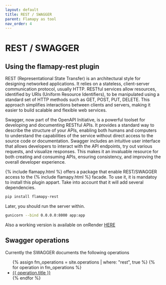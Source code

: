 ```yaml
---
layout: default
title: REST / SWAGGER
parent: Flamapy as tool
nav_order: 4
---
```


# REST / SWAGGER

## Using the flamapy-rest plugin

REST (Representational State Transfer) is an architectural style for designing networked applications. It relies on a stateless, client-server communication protocol, usually HTTP. RESTful services allow resources, identified by URIs (Uniform Resource Identifiers), to be manipulated using a standard set of HTTP methods such as GET, POST, PUT, DELETE. This approach simplifies interactions between clients and servers, making it easier to build scalable and flexible web services.

Swagger, now part of the OpenAPI Initiative, is a powerful toolset for developing and documenting RESTful APIs. It provides a standard way to describe the structure of your APIs, enabling both humans and computers to understand the capabilities of the service without direct access to the source code or documentation. Swagger includes an intuitive user interface that allows developers to interact with the API endpoints, try out various requests, and visualize responses. This makes it an invaluable resource for both creating and consuming APIs, ensuring consistency, and improving the overall developer experience.

{% include flamapy.html %} offers a package that enable REST/SWAGGER access to the {% include flamapy.html %} facade. To use it, it is mandatoy to install this plugin appart. Take into account that it will add several dependencies. 

```bash
pip install flamapy-rest
```

Later, you should run the server within. 

```bash
gunicorn --bind 0.0.0.0:8000 app:app
```

Also a working version is available on onRender [HERE](https://flamapy-rest.onrender.com)
## Swagger operations

Currently the SWAGGER documents the following operations

<ul>
  {% assign fm_operations = site.operations | where: "rest", true %}
  {% for operation in fm_operations %}
    <li><a href="{{ operation.url }}">{{ operation.title }}</a></li>
  {% endfor %}
</ul>
